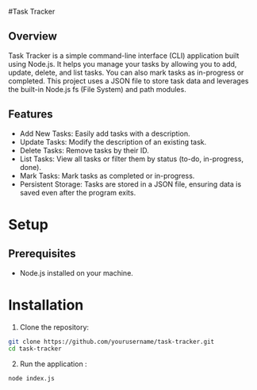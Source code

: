 #Task Tracker

## Overview

Task Tracker is a simple command-line interface (CLI) application built using Node.js. It helps you manage your tasks by allowing you to add, update, delete, and list tasks. You can also mark tasks as in-progress or completed. This project uses a JSON file to store task data and leverages the built-in Node.js fs (File System) and path modules.

## Features

- Add New Tasks: Easily add tasks with a description.
- Update Tasks: Modify the description of an existing task.
- Delete Tasks: Remove tasks by their ID.
- List Tasks: View all tasks or filter them by status (to-do, in-progress, done).
- Mark Tasks: Mark tasks as completed or in-progress.
- Persistent Storage: Tasks are stored in a JSON file, ensuring data is saved even after the program exits.

# Setup

## Prerequisites

- Node.js installed on your machine.

# Installation

1. Clone the repository:

```bash
git clone https://github.com/yourusername/task-tracker.git
cd task-tracker
```

2. Run the application :

```bash
node index.js
```

